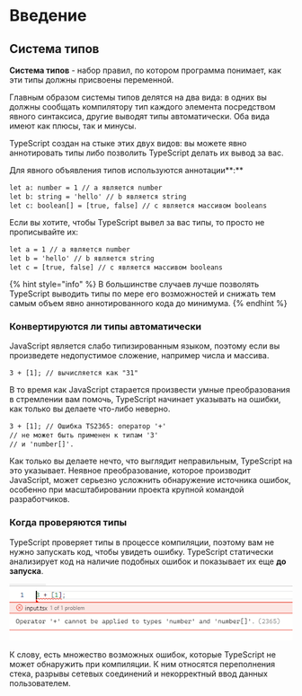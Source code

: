 # Введение

## Система типов

**Система типов** - набор правил, по котором программа понимает, как эти типы должны присвоены переменной.

Главным образом системы типов делятся на два вида: в одних вы должны сообщать компилятору тип каждого элемента посредством явного синтаксиса, другие выводят типы автоматически. Оба вида имеют как плюсы, так и минусы.

TypeScript создан на стыке этих двух видов: вы можете явно аннотировать типы либо позволить TypeScript делать их вывод за вас.

Для явного объявления типов используются аннотации**:**

```
let a: number = 1 // a является number
let b: string = 'hello' // b является string
let c: boolean[] = [true, false] // c является массивом booleans
```

Если вы хотите, чтобы TypeScript вывел за вас типы, то просто не прописывайте их:

```
let a = 1 // a является number
let b = 'hello' // b является string
let c = [true, false] // c является массивом booleans
```

{% hint style="info" %}
В большинстве случаев лучше позволять TypeScript выводить типы по мере его возможностей и снижать тем самым объем явно аннотированного кода до минимума.
{% endhint %}

### Конвертируются ли типы автоматически

JavaScript является слабо типизированным языком, поэтому если вы произведете недопустимое сложение, например числа и массива.

```
3 + [1]; // вычисляется как "31"
```

В то время как JavaScript старается произвести умные преобразования в стремлении вам помочь, TypeScript начинает указывать на ошибки, как только вы делаете что-либо неверно.

```
3 + [1]; // Ошибка TS2365: оператор '+'
// не может быть применен к типам '3'
// и 'number[]'.
```

Как только вы делаете нечто, что выглядит неправильным, TypeScript на это указывает. Неявное преобразование, которое производит JavaScript, может серьезно усложнить обнаружение источника ошибок, особенно при масштабировании проекта крупной командой разработчиков.

### Когда проверяются типы

TypeScript проверяет типы в процессе компиляции, поэтому вам не нужно запускать код, чтобы увидеть ошибку. TypeScript статически анализирует код на наличие подобных ошибок и показывает их еще **до запуска**.

![TS показывает ошибки до запуска](<.gitbook/assets/image (1) (1).png>)

К слову, есть множество возможных ошибок, которые TypeScript не может обнаружить при компиляции. К ним относятся переполнения стека, разрывы сетевых соединений и некорректный ввод данных пользователем.
